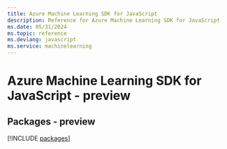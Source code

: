 ```yaml
---
title: Azure Machine Learning SDK for JavaScript
description: Reference for Azure Machine Learning SDK for JavaScript
ms.date: 05/31/2024
ms.topic: reference
ms.devlang: javascript
ms.service: machinelearning
---
```

# Azure Machine Learning SDK for JavaScript - preview
## Packages - preview
[!INCLUDE [packages](machine-learning-index.md)]